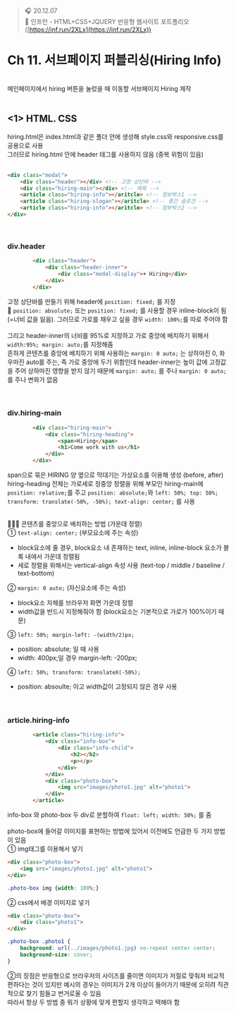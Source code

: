 ﻿> 🎧 20.12.07 <br>
> 🧩 인프런 - HTML+CSS+JQUERY 반응형 웹사이트 포트폴리오 ([https://inf.run/2XLx](https://inf.run/2XLx))

# Ch 11. 서브페이지 퍼블리싱(Hiring Info)

<br>
메인페이지에서 hiring 버튼을 눌렀을 때 이동할 서브페이지 Hiring 제작<br>
<br>

## <1> HTML. CSS

hiring.html은 index.html과 같은 폴더 안에 생성해 style.css와 responsive.css를 공용으로 사용<br>
그러므로 hiring.html 안에 header 태그를 사용하지 않음 (중복 위험이 있음)<br>
<br>
```html
<div class="modal">
	<div class="header"></div> <!-- 고정 상단바 -->
	<div class="hiring-main"></div> <!-- 제목 -->
	<article class="hiring-info"></aritcle> <!-- 정보박스1 -->
	<article class="hiring-slogan"></aritcle> <!-- 중간 슬로건 -->
	<article class="hiring-info"></aritcle> <!-- 정보박스2 -->
</div>
```
<br>

### div.header
```html
		<div class="header">
            <div class="header-inner">
                <div class="modal-display">+ Hiring</div>
            </div>
        </div>
```
고정 상단바를 만들기 위해 header에 `position: fixed;` 를 지정<br>
🍕 `position: absolute;` 또는 `position: fixed;` 를 사용할 경우 inline-block이 됨 (=너비 값을 잃음). 그러므로 가로를 채우고 싶을 경우 `width: 100%;`를 따로 주어야 함<br>
<br>
그리고 header-inner의 너비를 95%로 지정하고 가로 중앙에 배치하기 위해서 `width:95%; margin: auto;`를 지정해줌<br>
흔하게 콘텐츠를 중앙에 배치하기 위해 사용하는 `margin: 0 auto;` 는 상하마진 0, 좌우마진 auto를 주는, 즉 가로 중앙에 두기 위함인데 header-inner는 높이 값에 고정값을 주어 상하마진 영향을 받지 않기 때문에 `margin: auto;` 를 주나 `margin: 0 auto;`를 주나 변화가 없음<br>
<br><br>

### div.hiring-main
```html
		<div class="hiring-main">
            <div class="hiring-heading">
                <span>Hiring</span>
                <h1>Come work with us</h1>
            </div>
        </div>
```
span으로 묶은 HIRING 양 옆으로 막대기는 가상요소를 이용해 생성 (before, after)<br>
hiring-heading 전체는 가로세로 정중앙 정렬을 위해 부모인 hiring-main에 `position: relative;`를 주고 `position: absolute;`와 `left: 50%; top: 50%; transform: translate(-50%, -50%); text-align: center;` 를 사용<br>
<br>

🍕🍕🍕 콘텐츠를 중앙으로 배치하는 방법 (가운데 정렬)<br>
① `text-align: center;` (부모요소에 주는 속성)<br>
- block요소에 줄 경우,  block요소 내 존재하는 text, inline, inline-block 요소가 블록 내에서 가운데 정렬됨<br>
- 세로 정렬을 위해서는 vertical-align 속성 사용 (text-top / middle / baseline / text-bottom)<br>

② `margin: 0 auto;` (자신요소에 주는 속성)<br>
- block요소 자체를 브라우저 화면 가운데 정렬<br>
- width값을 반드시 지정해줘야 함 (block요소는 기본적으로 가로가 100%이기 때문)<br>

③ `left: 50%; margin-left: -(width/2)px;`<br>
- position: absolute; 일 때 사용<br>
- width: 400px;일 경우 margin-left: -200px;<br>

④ `left: 50%; transform: translateX(-50%);` <br>
- position: absoulte; 이고 width값이 고정되지 않은 경우 사용<br>
<br><br>

### article.hiring-info
```html
		<article class="hiring-info">
            <div class="info-box">
                <div class="info-child">
                    <h2></h2>
                    <p></p>
                </div>
            </div>
            <div class="photo-box">
                <img src="images/photo1.jpg" alt="photo1">
            </div>
        </article>
```
info-box 와 photo-box 두 div로 분할하여 `float: left; width: 50%;` 를 줌<br>
<br>
photo-box에 들어갈 이미지를 표현하는 방법에 있어서 이전에도 언급한 두 가지 방법이 있음<br>
① img태그를 이용해서 넣기<br>
```html
<div class="photo-box">
	<img src="images/photo1.jpg" alt="photo1">
</div>
```
```css
.photo-box img {width: 100%;}
```
② css에서 배경 이미지로 넣기<br>
```html
<div class="photo-box">
	<div class="photo1">
</div>
```
```css
.photo-box .photo1 {
	background: url(../images/photo1.jpg) no-repeat center center;
	background-size: cover;
}
```
②의 장점은 반응형으로 브라우저의 사이즈를 줄이면 이미지가 저절로 맞춰져 비교적 편하다는 것이 있지만 예시의 경우는 이미지가 2개 이상이 들어가기 때문에 오히려 직관적으로 찾기 힘들고 번거로울 수 있음<br>
따라서 항상 두 방법 중 뭐가 상황에 맞게 편할지 생각하고 택해야 함<br>
<br><br>
 
